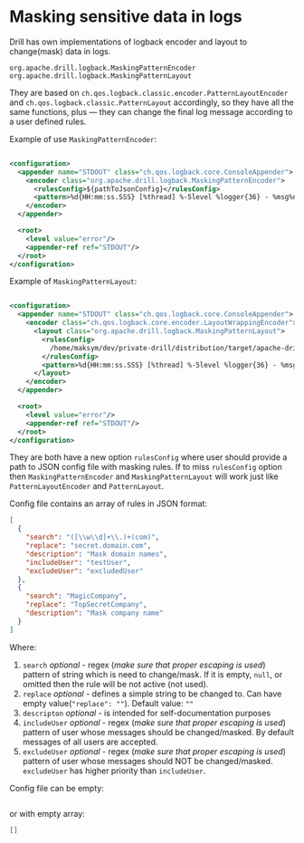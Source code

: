 # Masking sensitive data in logs

Drill has own implementations of logback encoder and layout to change(mask) data in logs.

`org.apache.drill.logback.MaskingPatternEncoder`
`org.apache.drill.logback.MaskingPatternLayout`

They are based on `ch.qos.logback.classic.encoder.PatternLayoutEncoder` and `ch.qos.logback.classic.PatternLayout`
accordingly, so they have all the same functions, plus — they can change the final log message according to a user
defined rules.

Example of use `MaskingPatternEncoder`:

```xml

<configuration>
  <appender name="STDOUT" class="ch.qos.logback.core.ConsoleAppender">
    <encoder class="org.apache.drill.logback.MaskingPatternEncoder">
      <rulesConfig>${pathToJsonConfig}</rulesConfig>
      <pattern>%d{HH:mm:ss.SSS} [%thread] %-5level %logger{36} - %msg%n</pattern>
    </encoder>
  </appender>

  <root>
    <level value="error"/>
    <appender-ref ref="STDOUT"/>
  </root>
</configuration>
```

Example of `MaskingPatternLayout`:

```xml

<configuration>
  <appender name="STDOUT" class="ch.qos.logback.core.ConsoleAppender">
    <encoder class="ch.qos.logback.core.encoder.LayoutWrappingEncoder">
      <layout class="org.apache.drill.logback.MaskingPatternLayout">
        <rulesConfig>
          /home/maksym/dev/private-drill/distribution/target/apache-drill-1.20.2.0-eep-SNAPSHOT/apache-drill-1.20.2.0-eep-SNAPSHOT/conf/masking-rules.json
        </rulesConfig>
        <pattern>%d{HH:mm:ss.SSS} [%thread] %-5level %logger{36} - %msg%n</pattern>
      </layout>
    </encoder>
  </appender>

  <root>
    <level value="error"/>
    <appender-ref ref="STDOUT"/>
  </root>
</configuration>
```

They are both have a new option `rulesConfig` where user should provide a path to JSON config file with masking rules.
If
to miss `rulesConfig` option then `MaskingPatternEncoder` and `MaskingPatternLayout` will work just like
`PatternLayoutEncoder` and `PatternLayout`.

Config file contains an array of rules in JSON format:

```json
[
  {
    "search": "([\\w\\d]+\\.)+(com)",
    "replace": "secret.domain.com",
    "description": "Mask domain names",
    "includeUser": "testUser",
    "excludeUser": "excludedUser"
  },
  {
    "search": "MagicCompany",
    "replace": "TopSecretCompany",
    "description": "Mask company name"
  }
]
```   

Where:

1. `search` *optional* - regex (*make sure that proper escaping is used*) pattern of string which is need to
   change/mask.
   If it is empty, `null`, or omitted then the rule will be not active (not used).
2. `replace` *optional* - defines a simple string to be changed to. Can have empty value(`"replace": ""`). Default
   value: `""`
3. `descripton` *optional* - is intended for self-documentation purposes
4. `includeUser` *optional* - regex (*make sure that proper escaping is used*) pattern of user whose messages should be
   changed/masked. By default messages of all users are accepted.
5. `excludeUser` *optional* - regex (*make sure that proper escaping is used*) pattern of user whose messages should NOT
   be changed/masked. `excludeUser` has higher priority than `includeUser`.

Config file can be empty:

```json

```

or with empty array:

```json
[]
```


